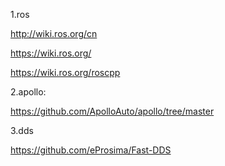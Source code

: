 1.ros

http://wiki.ros.org/cn

https://wiki.ros.org/

https://wiki.ros.org/roscpp

2.apollo:

https://github.com/ApolloAuto/apollo/tree/master

3.dds

https://github.com/eProsima/Fast-DDS